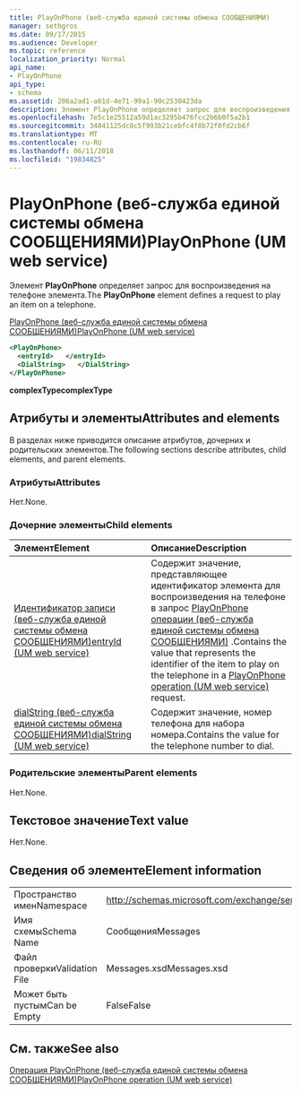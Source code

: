 ```yaml
---
title: PlayOnPhone (веб-служба единой системы обмена СООБЩЕНИЯМИ)
manager: sethgros
ms.date: 09/17/2015
ms.audience: Developer
ms.topic: reference
localization_priority: Normal
api_name:
- PlayOnPhone
api_type:
- schema
ms.assetid: 206a2ad1-a01d-4e71-99a1-90c2530423da
description: Элемент PlayOnPhone определяет запрос для воспроизведения на телефоне элемента.
ms.openlocfilehash: 7e5c1e25512a59d1ac3295b476fcc2b6b0f5a2b1
ms.sourcegitcommit: 34041125dc8c5f993b21cebfc4f8b72f0fd2cb6f
ms.translationtype: MT
ms.contentlocale: ru-RU
ms.lasthandoff: 06/11/2018
ms.locfileid: "19834825"
---
```

# <a name="playonphone-um-web-service"></a><span data-ttu-id="7f0d0-103">PlayOnPhone (веб-служба единой системы обмена СООБЩЕНИЯМИ)</span><span class="sxs-lookup"><span data-stu-id="7f0d0-103">PlayOnPhone (UM web service)</span></span>

<span data-ttu-id="7f0d0-104">Элемент **PlayOnPhone** определяет запрос для воспроизведения на телефоне элемента.</span><span class="sxs-lookup"><span data-stu-id="7f0d0-104">The **PlayOnPhone** element defines a request to play an item on a telephone.</span></span> 
  
[<span data-ttu-id="7f0d0-105">PlayOnPhone (веб-служба единой системы обмена СООБЩЕНИЯМИ)</span><span class="sxs-lookup"><span data-stu-id="7f0d0-105">PlayOnPhone (UM web service)</span></span>](playonphone-um-web-service.md)
  
```xml
<PlayOnPhone>
  <entryId>   </entryId>
  <DialString>   </DialString>
</PlayOnPhone>
```

 <span data-ttu-id="7f0d0-106">**complexType**</span><span class="sxs-lookup"><span data-stu-id="7f0d0-106">**complexType**</span></span>
## <a name="attributes-and-elements"></a><span data-ttu-id="7f0d0-107">Атрибуты и элементы</span><span class="sxs-lookup"><span data-stu-id="7f0d0-107">Attributes and elements</span></span>

<span data-ttu-id="7f0d0-108">В разделах ниже приводится описание атрибутов, дочерних и родительских элементов.</span><span class="sxs-lookup"><span data-stu-id="7f0d0-108">The following sections describe attributes, child elements, and parent elements.</span></span>
  
### <a name="attributes"></a><span data-ttu-id="7f0d0-109">Атрибуты</span><span class="sxs-lookup"><span data-stu-id="7f0d0-109">Attributes</span></span>

<span data-ttu-id="7f0d0-110">Нет.</span><span class="sxs-lookup"><span data-stu-id="7f0d0-110">None.</span></span>
  
### <a name="child-elements"></a><span data-ttu-id="7f0d0-111">Дочерние элементы</span><span class="sxs-lookup"><span data-stu-id="7f0d0-111">Child elements</span></span>

|<span data-ttu-id="7f0d0-112">**Элемент**</span><span class="sxs-lookup"><span data-stu-id="7f0d0-112">**Element**</span></span>|<span data-ttu-id="7f0d0-113">**Описание**</span><span class="sxs-lookup"><span data-stu-id="7f0d0-113">**Description**</span></span>|
|:-----|:-----|
|[<span data-ttu-id="7f0d0-114">Идентификатор записи (веб-служба единой системы обмена СООБЩЕНИЯМИ)</span><span class="sxs-lookup"><span data-stu-id="7f0d0-114">entryId (UM web service)</span></span>](entryid-um-web-service.md) <br/> |<span data-ttu-id="7f0d0-115">Содержит значение, представляющее идентификатор элемента для воспроизведения на телефоне в запрос [PlayOnPhone операции (веб-служба единой системы обмена СООБЩЕНИЯМИ)](playonphone-operation-um-web-service.md) .</span><span class="sxs-lookup"><span data-stu-id="7f0d0-115">Contains the value that represents the identifier of the item to play on the telephone in a [PlayOnPhone operation (UM web service)](playonphone-operation-um-web-service.md) request.</span></span>  <br/> |
|[<span data-ttu-id="7f0d0-116">dialString (веб-служба единой системы обмена СООБЩЕНИЯМИ)</span><span class="sxs-lookup"><span data-stu-id="7f0d0-116">dialString (UM web service)</span></span>](dialstring-um-web-service.md) <br/> |<span data-ttu-id="7f0d0-117">Содержит значение, номер телефона для набора номера.</span><span class="sxs-lookup"><span data-stu-id="7f0d0-117">Contains the value for the telephone number to dial.</span></span>  <br/> |
   
### <a name="parent-elements"></a><span data-ttu-id="7f0d0-118">Родительские элементы</span><span class="sxs-lookup"><span data-stu-id="7f0d0-118">Parent elements</span></span>

<span data-ttu-id="7f0d0-119">Нет.</span><span class="sxs-lookup"><span data-stu-id="7f0d0-119">None.</span></span>
  
## <a name="text-value"></a><span data-ttu-id="7f0d0-120">Текстовое значение</span><span class="sxs-lookup"><span data-stu-id="7f0d0-120">Text value</span></span>

<span data-ttu-id="7f0d0-121">Нет.</span><span class="sxs-lookup"><span data-stu-id="7f0d0-121">None.</span></span>
  
## <a name="element-information"></a><span data-ttu-id="7f0d0-122">Сведения об элементе</span><span class="sxs-lookup"><span data-stu-id="7f0d0-122">Element information</span></span>

|||
|:-----|:-----|
|<span data-ttu-id="7f0d0-123">Пространство имен</span><span class="sxs-lookup"><span data-stu-id="7f0d0-123">Namespace</span></span>  <br/> |http://schemas.microsoft.com/exchange/services/2006/messages  <br/> |
|<span data-ttu-id="7f0d0-124">Имя схемы</span><span class="sxs-lookup"><span data-stu-id="7f0d0-124">Schema Name</span></span>  <br/> |<span data-ttu-id="7f0d0-125">Сообщения</span><span class="sxs-lookup"><span data-stu-id="7f0d0-125">Messages</span></span>  <br/> |
|<span data-ttu-id="7f0d0-126">Файл проверки</span><span class="sxs-lookup"><span data-stu-id="7f0d0-126">Validation File</span></span>  <br/> |<span data-ttu-id="7f0d0-127">Messages.xsd</span><span class="sxs-lookup"><span data-stu-id="7f0d0-127">Messages.xsd</span></span>  <br/> |
|<span data-ttu-id="7f0d0-128">Может быть пустым</span><span class="sxs-lookup"><span data-stu-id="7f0d0-128">Can be Empty</span></span>  <br/> |<span data-ttu-id="7f0d0-129">False</span><span class="sxs-lookup"><span data-stu-id="7f0d0-129">False</span></span>  <br/> |
   
## <a name="see-also"></a><span data-ttu-id="7f0d0-130">См. также</span><span class="sxs-lookup"><span data-stu-id="7f0d0-130">See also</span></span>



[<span data-ttu-id="7f0d0-131">Операция PlayOnPhone (веб-служба единой системы обмена СООБЩЕНИЯМИ)</span><span class="sxs-lookup"><span data-stu-id="7f0d0-131">PlayOnPhone operation (UM web service)</span></span>](playonphone-operation-um-web-service.md)

